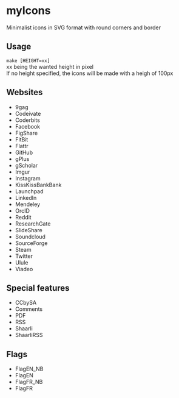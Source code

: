myIcons
=======

Minimalist icons in SVG format with round corners and border

Usage
---
<code>make [HEIGHT=xx]</code>  
xx being the wanted height in pixel  
If no height specified, the icons will be made with a heigh of 100px

Websites
---
* 9gag
* Codeivate
* Coderbits
* Facebook
* FigShare
* FitBit
* Flattr
* GitHub
* gPlus
* gScholar
* Imgur
* Instagram
* KissKissBankBank
* Launchpad
* LinkedIn
* Mendeley
* OrcID
* Reddit
* ResearchGate
* SlideShare
* Soundcloud
* SourceForge
* Steam
* Twitter
* Ulule
* Viadeo

Special features
---
* CCbySA
* Comments
* PDF
* RSS
* Shaarli
* ShaarliRSS

Flags
---
* FlagEN_NB
* FlagEN
* FlagFR_NB
* FlagFR
